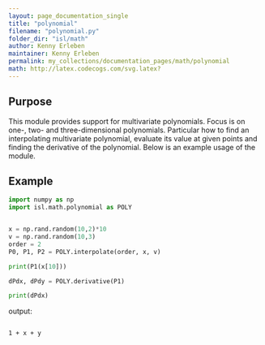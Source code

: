 ```yaml
---
layout: page_documentation_single
title: "polynomial"
filename: "polynomial.py"
folder_dir: "isl/math"
author: Kenny Erleben
maintainer: Kenny Erleben
permalink: my_collections/documentation_pages/math/polynomial
math: http://latex.codecogs.com/svg.latex?
---
```

## Purpose
This module provides support for multivariate polynomials. Focus is on one-, two- and three-dimensional polynomials. Particular how to find an interpolating multivariate polynomial, evaluate its value at given points and finding the derivative of the polynomial. Below is an example usage of the module.

## Example
```python
import numpy as np
import isl.math.polynomial as POLY


x = np.rand.random(10,2)*10
v = np.rand.random(10,3)
order = 2
P0, P1, P2 = POLY.interpolate(order, x, v)

print(P1(x[10]))

dPdx, dPdy = POLY.derivative(P1)

print(dPdx)

```
output:
```bash

1 + x + y
```